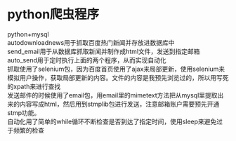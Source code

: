 # python爬虫程序
python+mysql\
autodownloadnews用于抓取百度热门新闻并存放进数据库中\
send_email用于从数据库抓取新闻并制作成html文件，发送到指定邮箱\
auto_send用于定时执行上面的两个程序，从而实现自动化\
抓取使用了selenium包，因为百度首页使用了ajax来局部更新，使用selenium来模拟用户操作，获取局部更新的内容。文件的内容是我预先浏览过的，所以用写死的xpath来进行查找\
发送邮件的时候使用了email包，用email里的mimetext方法把从mysql里提取出来的内容写成html，然后用到stmplib包进行发送，注意邮箱账户需要预先开通stmp功能。\
自动化用了简单的while循环不断检查是否到达了指定时间，使用sleep来避免过于频繁的检查
